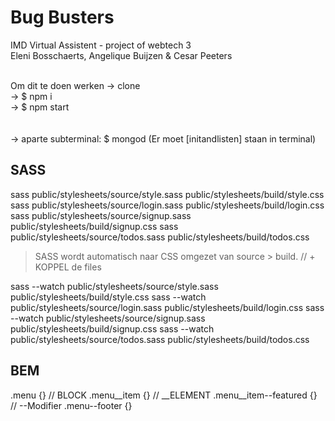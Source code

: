 # Bug Busters
IMD Virtual Assistent - project of webtech 3 <br>
Eleni Bosschaerts, Angelique Buijzen & Cesar Peeters
<br>
<br>

Om dit te doen werken -> clone <br>
-> $ npm i <br>
-> $ npm start <br>
<br><br>
-> aparte subterminal: $ mongod (Er moet [initandlisten] staan in terminal)


## SASS 

sass public/stylesheets/source/style.sass public/stylesheets/build/style.css
sass public/stylesheets/source/login.sass public/stylesheets/build/login.css
sass public/stylesheets/source/signup.sass public/stylesheets/build/signup.css
sass public/stylesheets/source/todos.sass public/stylesheets/build/todos.css

> SASS wordt automatisch naar CSS omgezet van source > build. // + KOPPEL de files

sass --watch public/stylesheets/source/style.sass public/stylesheets/build/style.css
sass --watch public/stylesheets/source/login.sass public/stylesheets/build/login.css
sass --watch public/stylesheets/source/signup.sass public/stylesheets/build/signup.css
sass --watch public/stylesheets/source/todos.sass public/stylesheets/build/todos.css

## BEM 

.menu {}                    // BLOCK 
.menu__item {}              // __ELEMENT 
.menu__item--featured {}    // --Modifier
.menu--footer {}    

